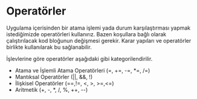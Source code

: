 # Operatörler

Uygulama içerisinden bir atama işlemi yada durum karşılaştırması yapmak istediğimizde operatörleri kullanırız. Bazen koşullara bağlı olarak çalıştırılacak kod bloğunun değişmesi gerekir. Karar yapıları ve operatörler birlikte kullanılarak bu sağlanabilir. 

İşlevlerine göre operatörler aşağıdaki gibi kategorilendirilir. 
- Atama ve İşlemli Atama Operatörleri (=, +=, -=, *=, /=)
- Mantıksal Operatörler (||, &&, !)
- İlişkisel Operatörler (==,!=, <, >, >=,<=)
- Aritmetik  (+, -, *, /, %, ++, --)
